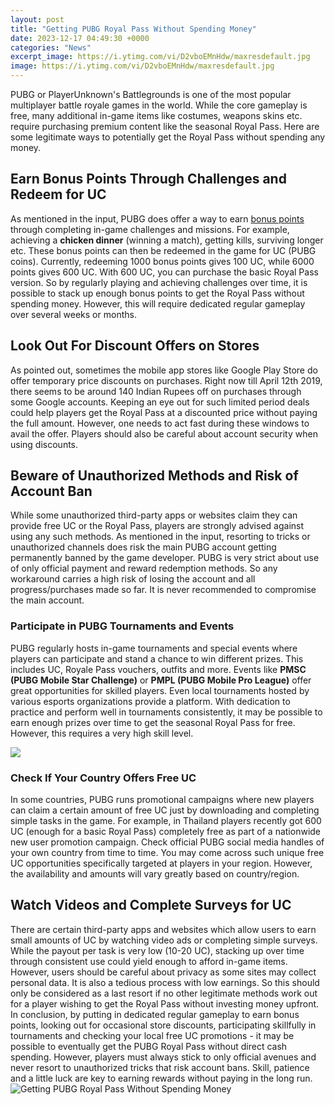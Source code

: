 ```yaml
---
layout: post
title: "Getting PUBG Royal Pass Without Spending Money"
date: 2023-12-17 04:49:30 +0000
categories: "News"
excerpt_image: https://i.ytimg.com/vi/D2vboEMnHdw/maxresdefault.jpg
image: https://i.ytimg.com/vi/D2vboEMnHdw/maxresdefault.jpg
---
```


PUBG or PlayerUnknown's Battlegrounds is one of the most popular multiplayer battle royale games in the world. While the core gameplay is free, many additional in-game items like costumes, weapons skins etc. require purchasing premium content like the seasonal Royal Pass. Here are some legitimate ways to potentially get the Royal Pass without spending any money.
## Earn Bonus Points Through Challenges and Redeem for UC 
As mentioned in the input, PUBG does offer a way to earn [bonus points](https://yt.io.vn/collection/alfieri) through completing in-game challenges and missions. For example, achieving a **chicken dinner** (winning a match), getting kills, surviving longer etc. These bonus points can then be redeemed in the game for UC (PUBG coins). Currently, redeeming 1000 bonus points gives 100 UC, while 6000 points gives 600 UC. With 600 UC, you can purchase the basic Royal Pass version. So by regularly playing and achieving challenges over time, it is possible to stack up enough bonus points to get the Royal Pass without spending money. However, this will require dedicated regular gameplay over several weeks or months.
## Look Out For Discount Offers on Stores 
As pointed out, sometimes the mobile app stores like Google Play Store do offer temporary price discounts on purchases. Right now till April 12th 2019, there seems to be around 140 Indian Rupees off on purchases through some Google accounts. Keeping an eye out for such limited period deals could help players get the Royal Pass at a discounted price without paying the full amount. However, one needs to act fast during these windows to avail the offer. Players should also be careful about account security when using discounts.
## Beware of Unauthorized Methods and Risk of Account Ban
While some unauthorized third-party apps or websites claim they can provide free UC or the Royal Pass, players are strongly advised against using any such methods. As mentioned in the input, resorting to tricks or unauthorized channels does risk the main PUBG account getting permanently banned by the game developer. PUBG is very strict about use of only official payment and reward redemption methods. So any workaround carries a high risk of losing the account and all progress/purchases made so far. It is never recommended to compromise the main account.
### Participate in PUBG Tournaments and Events  
PUBG regularly hosts in-game tournaments and special events where players can participate and stand a chance to win different prizes. This includes UC, Royale Pass vouchers, outfits and more. Events like **PMSC (PUBG Mobile Star Challenge)** or **PMPL (PUBG Mobile Pro League)** offer great opportunities for skilled players. Even local tournaments hosted by various esports organizations provide a platform. With dedication to practice and perform well in tournaments consistently, it may be possible to earn enough prizes over time to get the seasonal Royal Pass for free. However, this requires a very high skill level.

![](https://www.rootupdate.com/wp-content/uploads/2018/10/get-royal-pass-in-pubg-mobile-for-free.jpg)
### Check If Your Country Offers Free UC  
In some countries, PUBG runs promotional campaigns where new players can claim a certain amount of free UC just by downloading and completing simple tasks in the game. For example, in Thailand players recently got 600 UC (enough for a basic Royal Pass) completely free as part of a nationwide new user promotion campaign. Check official PUBG social media handles of your own country from time to time. You may come across such unique free UC opportunities specifically targeted at players in your region. However, the availability and amounts will vary greatly based on country/region. 
## Watch Videos and Complete Surveys for UC
There are certain third-party apps and websites which allow users to earn small amounts of UC by watching video ads or completing simple surveys. While the payout per task is very low (10-20 UC), stacking up over time through consistent use could yield enough to afford in-game items. However, users should be careful about privacy as some sites may collect personal data. It is also a tedious process with low earnings. So this should only be considered as a last resort if no other legitimate methods work out for a player wishing to get the Royal Pass without investing money upfront.
In conclusion, by putting in dedicated regular gameplay to earn bonus points, looking out for occasional store discounts, participating skillfully in tournaments and checking your local free UC promotions - it may be possible to eventually get the PUBG Royal Pass without direct cash spending. However, players must always stick to only official avenues and never resort to unauthorized tricks that risk account bans. Skill, patience and a little luck are key to earning rewards without paying in the long run.
![Getting PUBG Royal Pass Without Spending Money](https://i.ytimg.com/vi/D2vboEMnHdw/maxresdefault.jpg)